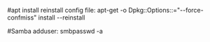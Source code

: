 #apt install reinstall config file:
apt-get -o Dpkg::Options::="--force-confmiss" install --reinstall <package-name>

#Samba adduser:
smbpasswd -a <username>
